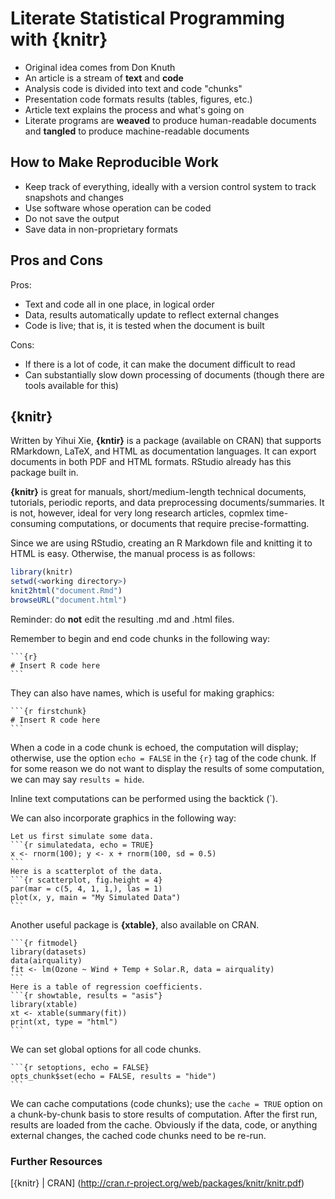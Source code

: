 Literate Statistical Programming with {knitr}
=============================================
* Original idea comes from Don Knuth
* An article is a stream of **text** and **code**
* Analysis code is divided into text and code "chunks"
* Presentation code formats results (tables, figures, etc.)
* Article text explains the process and what's going on
* Literate programs are **weaved** to produce human-readable documents and **tangled** to produce machine-readable documents

How to Make Reproducible Work
-----------------------------
* Keep track of everything, ideally with a version control system to track snapshots and changes
* Use software whose operation can be coded
* Do not save the output
* Save data in non-proprietary formats

Pros and Cons
-------------
Pros:
* Text and code all in one place, in logical order  
* Data, results automatically update to reflect external changes  
* Code is live; that is, it is tested when the document is built

Cons:
* If there is a lot of code, it can make the document difficult to read  
* Can substantially slow down processing of documents (though there are tools available for this)

{knitr}
-------
Written by Yihui Xie, **{kntir}** is a package (available on CRAN) that supports RMarkdown, LaTeX, and HTML as documentation languages. It can export documents in both PDF and HTML formats. RStudio already has this package built in.

**{knitr}** is great for manuals, short/medium-length technical documents, tutorials, periodic reports, and data preprocessing documents/summaries. It is not, however, ideal for very long research articles, copmlex time-consuming computations, or documents that require precise-formatting.

Since we are using RStudio, creating an R Markdown file and knitting it to HTML is easy. Otherwise, the manual process is as follows:

```r
library(knitr)
setwd(<working directory>)
knit2html("document.Rmd")
browseURL("document.html")
```

Reminder: do **not** edit the resulting .md and .html files.

Remember to begin and end code chunks in the following way:

    ```{r}
    # Insert R code here
    ```

They can also have names, which is useful for making graphics:

    ```{r firstchunk}
    # Insert R code here
    ```

When a code in a code chunk is echoed, the computation will display; otherwise, use the option `echo = FALSE` in the `{r}` tag of the code chunk. If for some reason we do not want to display the results of some computation, we can may say `results = hide`.

Inline text computations can be performed using the backtick (`).

We can also incorporate graphics in the following way:

    Let us first simulate some data.
    ```{r simulatedata, echo = TRUE}
    x <- rnorm(100); y <- x + rnorm(100, sd = 0.5)
    ```
    Here is a scatterplot of the data.
    ```{r scatterplot, fig.height = 4}
    par(mar = c(5, 4, 1, 1,), las = 1)
    plot(x, y, main = "My Simulated Data")
    ```
    
Another useful package is **{xtable}**, also available on CRAN.

    ```{r fitmodel}
    library(datasets)
    data(airquality)
    fit <- lm(Ozone ~ Wind + Temp + Solar.R, data = airquality)
    ```
    Here is a table of regression coefficients.
    ```{r showtable, results = "asis"}
    library(xtable)
    xt <- xtable(summary(fit))
    print(xt, type = "html")
    ```
    
We can set global options for all code chunks.

    ```{r setoptions, echo = FALSE}
    opts_chunk$set(echo = FALSE, results = "hide")
    ```
    
We can cache computations (code chunks); use the `cache = TRUE` option on a chunk-by-chunk basis to store results of computation. After the first run, results are loaded from the cache. Obviously if the data, code, or anything external changes, the cached code chunks need to be re-run.

### Further Resources
[{knitr} | CRAN] (http://cran.r-project.org/web/packages/knitr/knitr.pdf)
